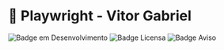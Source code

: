 <h1> 📒 Playwright - Vitor Gabriel </h1>

![Badge em Desenvolvimento](http://img.shields.io/static/v1?label=STATUS&message=Completed&color=2E8B57&style=for-the-badge)
![Badge Licensa](https://img.shields.io/static/v1?label=REPO%20SIZE&message=30.62MB&color=EEDD82&style=for-the-badge)
![Badge Aviso](https://img.shields.io/static/v1?label=Count%20Commits&message=2&color=CD5C5C&style=for-the-badge)
